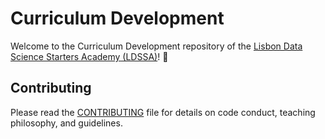 # Curriculum Development

Welcome to the Curriculum Development repository of the [Lisbon Data Science Starters Academy (LDSSA)](http://www.lisbondatascience.org/)! 🙌

## Contributing

Please read the [CONTRIBUTING](https://github.com/LDSSA/curriculum-development/blob/1/contributing-guidelines/CONTRIBUTING.md) file for details on code conduct, teaching philosophy, and guidelines.
